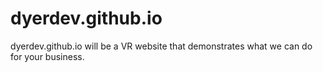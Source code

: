 # dyerdev.github.io

dyerdev.github.io will be a VR website that demonstrates what we can do for your business.